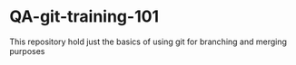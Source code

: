 # QA-git-training-101

<p> This repository hold just the basics of using git for branching and merging purposes </p>
